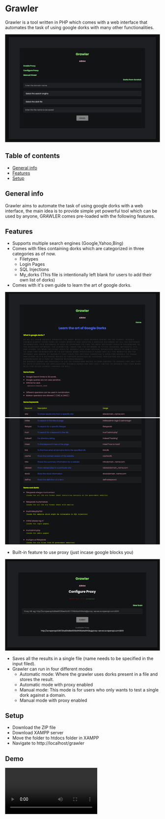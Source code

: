 # Grawler
Grawler is a tool written in PHP which comes with a web interface that automates the task of using google dorks with many other functionalities.

![Algorithm schema](images/grawler1.png)

## Table of contents
* [General info](#general-info)
* [Features](#features)
* [Setup](#setup)

## General info 
Grawler aims to automate the task of using google dorks with a web interface, the main idea is to provide simple yet powerful tool which can be used by anyone, GRAWLER comes pre-loaded with the following features.
	
## Features
* Supports multiple search engines (Google,Yahoo,Bing)
* Comes with files containing dorks which are categorized in three categories as of now.
	* Filetypes
	* Login Pages
	* SQL Injections
	* My_dorks (This file is intentionally left blank for users to add their own list of dorks)
* Comes with it's own guide to learn the art of google dorks.

![Algorithm schema](images/grawler2.png)
![Algorithm schema](images/grawler3.png)

* Built-in feature to use proxy (just incase google blocks you)

![Algorithm schema](images/grawler4.png)

* Saves all the results in a single file (name needs to be specified in the input filed).
* Grawler can run in four different modes 
	* Automatic mode: Where the grawler uses dorks present in a file and stores the result.
	* Automatic mode with proxy enabled
	* Manual mode: This mode is for users who only wants to test a single dork against a domain.
	* Manual mode with proxy enabled 


## Setup
* Download the ZIP file
* Download XAMPP server
* Move the folder to htdocs folder in XAMPP
* Navigate to http://localhost/grawler 

## Demo

![Algorithm schema](images/grawler5.mov)
